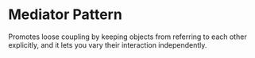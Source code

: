 # Mediator Pattern

Promotes loose coupling by keeping objects from referring to each other explicitly, and it lets you vary their interaction independently.
